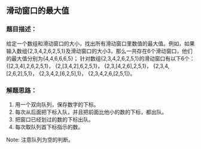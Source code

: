## 滑动窗口的最大值

### 题目描述：
给定一个数组和滑动窗口的大小，找出所有滑动窗口里数值的最大值。例如，如果输入数组{2,3,4,2,6,2,5,1}及滑动窗口的大小3，那么一共存在6个滑动窗口，他们的最大值分别为{4,4,6,6,6,5}； 针对数组{2,3,4,2,6,2,5,1}的滑动窗口有以下6个： {[2,3,4],2,6,2,5,1}， {2,[3,4,2],6,2,5,1}， {2,3,[4,2,6],2,5,1}， {2,3,4,[2,6,2],5,1}， {2,3,4,2,[6,2,5],1}， {2,3,4,2,6,[2,5,1]}。

### 解题思路：
1. 用一个双向队列，保存数字的下标。 
2. 每次从后面把下标入队，并且把前面比他小的数的下标，都出队。
3. 把窗口已经划过的数的下标出队。
4. 每次取队列首下标指示的数。 

Note: 注意队列为空的判断。 
